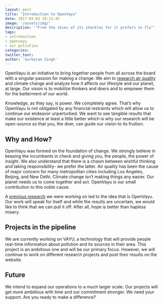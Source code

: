 ```yaml
---
layout: post
title: "Introduction to OpenVayu"
date: 2017-03-03 19:11:45
image: '/assets/img/'
description: '"Free the skies of its shackles for it prefers to fly"'
tags:
- introduction
- openvayu
- air pollution
categories:
twitter_text:
author: 'Gurkaran Singh'
---
```


OpenVayu is an initiative to bring together people from all across the board with a singular passion for making a change. We aim to [research air quality](http://airquality.hindustantimes.com) and climate change and analyze how it affects our lifestyle and our planet, at large. Our vision is to mobilize thinkers and doers and to empower them for the betterment of our world.

Knowledge, as they say, is power. We completely agree. That’s why OpenVayu is not obligated by any financial restraints which will allow us to continue our endeavor unperturbed. We want to see tangible results that make our existence at least a little better which is why our research will be open-source so that you, the doer, can guide our vision to its fruition.

## Why and How?

OpenVayu was formed on the foundation of change. We strongly believe in keeping the incumbents in check and giving you, the people, the power of insight. We also understand that there is a chasm between wishful thinking and taking responsibility- we prefer the latter. Air quality has been the cause of major concern for many metropolitan cities including Los Angeles, Beijing, and New Delhi. Climate change isn’t making things any easier. Our planet needs us to come together and act. OpenVayu is our small contribution to this noble cause. 

A [previous research](https://drive.google.com/open?id=0B56WcSTeFY9WTXppOUlwcklaclE) we were working on led to the idea that is OpenVayu. Our work will speak for itself and while the results are uncertain, we would like to think that we can pull it off. After all, hope is better than hapless misery.

## Projects in the pipeline

We are currently working on VAYU, a technology that will provide people real-time information about pollution and its sources in their area. This project is an ambitious one and will be our primary focus. However, we will continue to work on different research projects and post their results on the website.

## Future

We intend to expand our operations to a much larger scale. Our projects will get more ambitious with time and our commitment stronger. We need your support. Are you ready to make a difference?